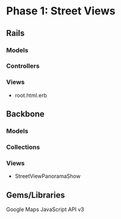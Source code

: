 # Phase 1: Street Views

## Rails
### Models
### Controllers
### Views
* root.html.erb

## Backbone
### Models
### Collections
### Views
* StreetViewPanoramaShow

## Gems/Libraries
Google Maps JavaScript API v3
